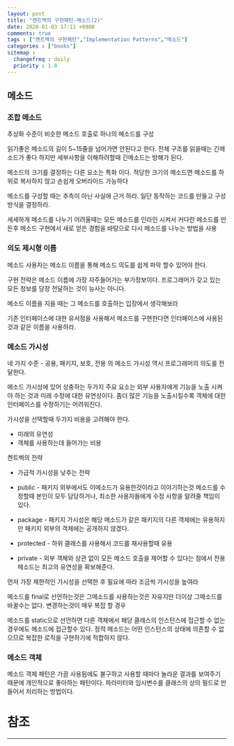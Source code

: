 ```yaml
---
layout: post
title: "켄트백의 구현패턴-메소드(2)"
date: 2020-01-03 17:11 +0900
comments: true
tags : ["켄트백의 구현패턴","Implementation Patterns","메소드"]
categories : ["books"]
sitemap :
  changefreq : daily
  priority : 1.0
---
```


## 메소드

### 조합 메소드

추상화 수준이 비슷한 메소드 호출로 하나의 메소드를 구성

읽기좋은 메소드의 길이 5~15줄을 넘어가면 안된다고 한다. 
전체 구조를 읽을때는 긴메소드가 좋다 하지만 세부사항을 이해하려할때 긴메소드는 방해가 된다.

메소드의 크기를 결정하는 다른 요소는 특화 이다. 적당한 크기의 메소드면 메소드를 하위로 복사하지 않고 손쉽게 오버라이드 가능하다

메소드를 구성할 때는 추측이 아닌 사실에 근거 하라. 일단 동작하는 코드를 만들고 구성 방식을 결정하라.

세세하게 메소드를 나누기 어려울때는 모든 메소드를 인라인 시켜서 커다란 메소드를 만든후 메소드 구현에서 새로 얻은 경험을 바탕으로 다시 메소드를 나누는 방법을 사용

### 의도 제시형 이름

메소드 사용자는 메소드 이름을 통해 메소드 의도를 쉽게 파악 할수 있어야 한다.

구현 전략은 메소드 이름에 가장 자주들어가는 부가정보이다.
프로그래머가 갖고 있는 모든 정보를 당장 전달하는 것이 능사는 아니다.

메소드 이름을 지을 때는 그 메소드를 호출하는 입장에서 생각해보라

기존 인터페이스에 대한 유서점을 사용해서 메소드를 구현한다면 인터페이스에 사용된 것과 같은 이름을 사용하라.

### 메소드 가시성

네 가지 수준 - 공용, 패키지, 보호, 전용 의 메소드 가시성 역시 프로그래머의 의도를 전달한다.

메소드 가시성에 있어 상충하는 두가지 주요 요소는 외부 사용자에게 기능을 노출 시켜야 하는 것과 미래 수정에 대한 유연성이다.
좀더 많은 기능을 노출시킬수록 객체에 대한 인터페이스를 수정하기는 어려워진다.

가시성을 선택할때 두가지 비용을 고려해야 한다.

* 미래의 유연성
* 객체를 사용하는데 들어가는 비용

켄트벡의 전략 

* 가급적 가시성을 낮추는 전략

* public - 패키지 외부에서도 이메소드가 유용한것이라고 이야기하는것 메소드를 수정할때 본인이 모두 담당하거나, 최소한 사용자들에게 수정 사항을 알려줄 책임이 있다.
* package - 패키지 가시성은 해당 메소드가 같은 패키지의 다른 객체에는 유용하지만 패키지 외부의 객체에는 공개하지 않겠다.
* protected - 하위 클래스를 사용해서 코드를 재사용할때 유용
* private - 외부 객체와 상관 없이 모든 메소드 호출을 제어할 수 있다는 점에서 전용 메소드는 최고의 유연성을 확보해준다.

먼저 가장 제한적인 가시성을 선택한 후 필요에 따라 조금씩 가시성을 높여라

메소드를 final로 선언하는것은 그메소드를 사용하는것은 자유지만 더이상 그메소드를 바꿀수는 없다. 변경하는것이 매우 복잡 할 경우 

메소드를 static으로 선언하면 다른 객체에서 해당 클래스의 인스턴스에 접근할 수 없는 경우에도 메소드에 접근할수 있다.
정적 메소드는 어떤 인스턴스의 상태에 의존할 수 없으므로 복잡한 로직을 구현하기에 적합하지 않다.

### 메소드 객체

메소드 객체 패턴은 가끔 사용됨에도 불구하고 사용할 때마다 놀라운 결과를 보여주기 때문에 개인적으로 좋아하는 패턴이다.
파라미터와 임시변수를 클래스의 상의 필드로 만들어서 처리하는 방법이다.



# 참조
-----


